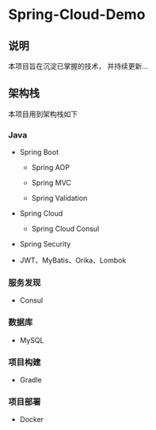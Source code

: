 # Spring-Cloud-Demo

## 说明

本项目旨在沉淀已掌握的技术， 并持续更新...

## 架构栈

本项目用到架构栈如下

### Java

* Spring Boot

    * Spring AOP

    * Spring MVC

    * Spring Validation

* Spring Cloud

    * Spring Cloud Consul

* Spring Security

* JWT、MyBatis、Orika、Lombok

### 服务发现

* Consul

### 数据库

* MySQL

### 项目构建

* Gradle

### 项目部署

* Docker